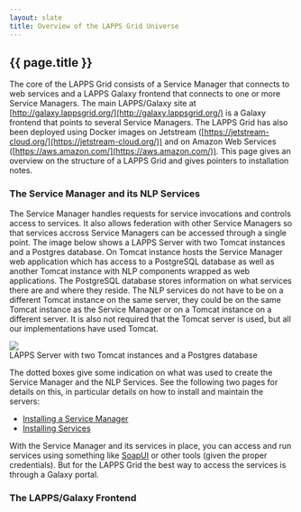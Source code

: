```yaml
---
layout: slate
title: Overview of the LAPPS Grid Universe
---
```


## {{ page.title }}

The core of the LAPPS Grid consists of a Service Manager that connects to web services and a LAPPS Galaxy frontend that connects to one or more Service Managers. The main LAPPS/Galaxy site at [http://galaxy.lappsgrid.org/](http://galaxy.lappsgrid.org/) is a Galaxy frontend that points to several Service Managers. The LAPPS Grid has also been deployed using Docker images on Jetstream ([https://jetstream-cloud.org/](https://jetstream-cloud.org/)) and on Amazon Web Services ([https://aws.amazon.com/](https://aws.amazon.com/)). This page gives an overview on the structure of a LAPPS Grid and gives pointers to installation notes.


### The Service Manager and its NLP Services

The Service Manager handles requests for service invocations and controls access to services. It also allows federation with other Service Managers so that services accross Service Managers can be accessed through a single point. The image below shows a LAPPS Server with two Tomcat instances and a Postgres database. On Tomcat instance hosts the Service Manager web application which has access to a PostgreSQL database as well as another Tomcat instance with NLP components wrapped as web applications. The PostgreSQL database stores information on what services there are and where they reside. The NLP services do not have to be on a different Tomcat instance on the same server, they could be on the same Tomcat instance as the Service Manager or on a Tomcat instance on a different server. It is also not required that the Tomcat server is used, but all our implementations have used Tomcat.

<div>
<img src="https://lapps.github.io/installation/images/lapps-universe.png" widt="600">
<div>LAPPS Server with two Tomcat instances and a Postgres database</div>
</div>

The dotted boxes give some indication on what was used to create the Service Manager and the NLP Services. See the following two pages for details on this, in particular details on how to install and maintain the servers:

- [Installing a Service Manager](service_manager.html)
- [Installing Services](services.html)

With the Service Manager and its services in place, you can access and run services using something like [SoapUI](https://www.soapui.org/) or other tools (given the proper credentials). But for the LAPPS Grid the best way to access the services is through a Galaxy portal.


### The LAPPS/Galaxy Frontend

